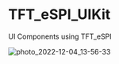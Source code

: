 # TFT_eSPI_UIKit
UI Components using TFT_eSPI

![photo_2022-12-04_13-56-33](https://user-images.githubusercontent.com/8920394/205486738-e5adbffe-65a4-4aa4-a946-c74acf9bd0ec.jpg)

